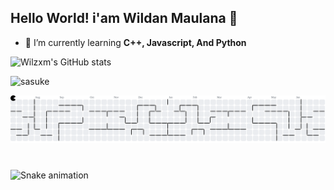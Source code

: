 ## Hello World! i'am Wildan Maulana 👋

<!--
**Wilzxm/Wilzxm** is a ✨ _special_ ✨ repository because its `README.md` (this file) appears on your GitHub profile.

Here are some ideas to get you started:

- 🔭 I’m currently working on ...
- 🌱 I’m currently learning ...
- 👯 I’m looking to collaborate on ...
- 🤔 I’m looking for help with ...
- 💬 Ask me about ...
- 📫 How to reach me: ...
- 😄 Pronouns: ...
- ⚡ Fun fact: ...
-->

- 🌱 I’m currently learning **C++, Javascript, And Python**

![Wilzxm's GitHub stats](https://github-readme-stats.vercel.app/api?username=Wilzxm&show_icons=true&theme=midnight-purple)

![sasuke](https://media2.giphy.com/media/I6wUi5eTdUCWI/giphy.gif?cid=6c09b952dhkxlnmf6n73rdk0x464p2fcuaeute1uglinx6ey&ep=v1_internal_gif_by_id&rid=giphy.gif&ct=g)

<picture>
  <source media="(prefers-color-scheme: dark)" srcset="https://raw.githubusercontent.com/Wilzxm/Wilzxm/output/pacman-contribution-graph-dark.svg">
  <source media="(prefers-color-scheme: light)" srcset="https://raw.githubusercontent.com/Wilzxm/Wilzxm/output/pacman-contribution-graph.svg">
  <img alt="pacman contribution graph" src="https://raw.githubusercontent.com/Wilzxm/Wilzxm/output/pacman-contribution-graph.svg">
</picture>

###

<br clear="both">

<img src="https://raw.githubusercontent.com/Wilzxm/Wilzxm/output/snake.svg" alt="Snake animation" />

###